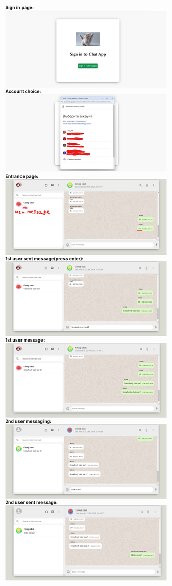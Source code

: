 **Sign in page:**
![Image alt](https://github.com/Suomi228/chat-app/blob/main/chat-app/src/preview/signIn.png)
**Account choice:**
![Image alt](https://github.com/Suomi228/chat-app/blob/main/chat-app/src/preview/account.png)
**Entrance page:**
![Image alt](https://github.com/Suomi228/chat-app/blob/main/chat-app/src/preview/1stUserEntered.png)
**1st user sent message(press enter):**
![Image alt](https://github.com/Suomi228/chat-app/blob/main/chat-app/src/preview/1stUserMessage.png)
**1st user message:**
![Image alt](https://github.com/Suomi228/chat-app/blob/main/chat-app/src/preview/1stUserMessageSent.png)
**2nd user messaging:**
![Image alt](https://github.com/Suomi228/chat-app/blob/main/chat-app/src/preview/2ndUserMessage.png)
**2nd user sent message:**
![Image alt](https://github.com/Suomi228/chat-app/blob/main/chat-app/src/preview/2ndUserMessageSent.png)


